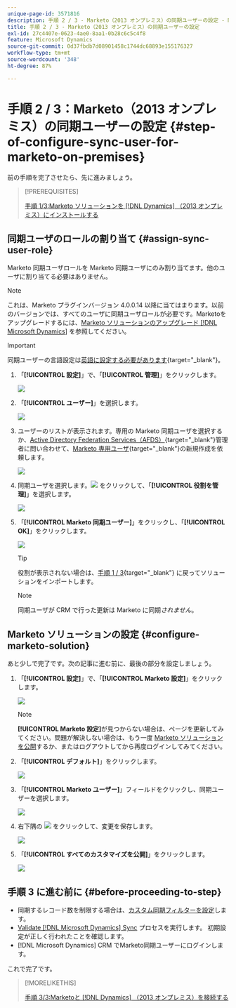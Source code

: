 ```yaml
---
unique-page-id: 3571816
description: 手順 2 / 3 - Marketo（2013 オンプレミス）の同期ユーザーの設定 - Marketo ドキュメント - 製品ドキュメント
title: 手順 2 / 3 - Marketo（2013 オンプレミス）の同期ユーザーの設定
exl-id: 27c4407e-0623-4ae0-8aa1-0b28c6c5c4f8
feature: Microsoft Dynamics
source-git-commit: 0d37fbdb7d08901458c1744dc68893e155176327
workflow-type: tm+mt
source-wordcount: '348'
ht-degree: 87%

---
```


# 手順 2 / 3：Marketo（2013 オンプレミス）の同期ユーザーの設定 {#step-of-configure-sync-user-for-marketo-on-premises}

前の手順を完了させたら、先に進みましょう。

>[!PREREQUISITES]
>
>[ 手順 1/3:Marketo ソリューションを  [!DNL Dynamics]  （2013 オンプレミス）にインストールする ](/help/marketo/product-docs/crm-sync/microsoft-dynamics-sync/sync-setup/connecting-to-legacy-versions/step-1-of-3-install-2013.md)

## 同期ユーザのロールの割り当て {#assign-sync-user-role}

Marketo 同期ユーザロールを Marketo 同期ユーザにのみ割り当てます。他のユーザに割り当てる必要はありません。

>[!NOTE]
>
>これは、Marketo プラグインバージョン 4.0.0.14 以降に当てはまります。以前のバージョンでは、すべてのユーザに同期ユーザロールが必要です。Marketoをアップグレードするには、[Marketo ソリューションのアップグレード  [!DNL Microsoft Dynamics]](/help/marketo/product-docs/crm-sync/microsoft-dynamics-sync/sync-setup/update-the-marketo-solution-for-microsoft-dynamics.md) を参照してください。

>[!IMPORTANT]
>
>同期ユーザーの言語設定は[英語に設定する必要があります](https://learn.microsoft.com/ja-jp/power-platform/admin/enable-languages){target="_blank"}。

1. 「**[!UICONTROL 設定]**」で、「**[!UICONTROL 管理]**」をクリックします。

   ![](assets/image2014-12-11-11-3a13-3a19.png)

1. 「**[!UICONTROL ユーザー]**」を選択します。

   ![](assets/image2014-12-11-11-3a13-3a29.png)

1. ユーザーのリストが表示されます。専用の Marketo 同期ユーザを選択するか、[Active Directory Federation Services（AFDS）](https://msdn.microsoft.com/en-us/library/bb897402.aspx){target="_blank"}管理者に問い合わせて、[Marketo 専用ユーザ](https://blogs.technet.com/b/askpfeplat/archive/2014/04/21/introduction-to-active-directory-federation-services-ad-fs-alternateloginid-feature.aspx){target="_blank"}の新規作成を依頼します。

   ![](assets/image2015-3-26-10-3a39-3a35.png)

1. 同期ユーザを選択します。![](assets/image2015-3-26-11-3a16-3a22.png) をクリックして、「**[!UICONTROL 役割を管理]**」を選択します。

   ![](assets/image2015-3-26-11-3a18-3a6.png)

1. 「**[!UICONTROL Marketo 同期ユーザー]**」をクリックし、「**[!UICONTROL OK]**」をクリックします。

   ![](assets/image2014-12-11-11-3a14-3a52.png)

   >[!TIP]
   >
   >役割が表示されない場合は、[手順 1 / 3](/help/marketo/product-docs/crm-sync/microsoft-dynamics-sync/sync-setup/connecting-to-legacy-versions/step-1-of-3-install-2013.md){target="_blank"} に戻ってソリューションをインポートします。

   >[!NOTE]
   >
   >同期ユーザが CRM で行った更新は Marketo に同期&#x200B;_されません_。

## Marketo ソリューションの設定 {#configure-marketo-solution}

あと少しで完了です。次の記事に進む前に、最後の部分を設定しましょう。

1. 「**[!UICONTROL 設定]**」で、「**[!UICONTROL Marketo 設定]**」をクリックします。

   ![](assets/image2014-12-11-11-3a15-3a1.png)

   >[!NOTE]
   >
   >**[!UICONTROL Marketo 設定]**&#x200B;が見つからない場合は、ページを更新してみてください。問題が解決しない場合は、もう一度 [Marketo ソリューションを公開](/help/marketo/product-docs/crm-sync/microsoft-dynamics-sync/sync-setup/connecting-to-legacy-versions/step-1-of-3-install-2013.md)するか、またはログアウトしてから再度ログインしてみてください。

1. 「**[!UICONTROL デフォルト]**」をクリックします。

   ![](assets/image2015-3-26-11-3a30-3a20.png)

1. 「**[!UICONTROL Marketo ユーザー]**」フィールドをクリックし、同期ユーザーを選択します。

   ![](assets/image2015-3-26-11-3a29-3a13.png)

1. 右下隅の ![](assets/image2015-3-13-15-3a10-3a11.png) をクリックして、変更を保存します。

   ![](assets/image2014-12-11-11-3a15-3a32.png)

1. 「**[!UICONTROL すべてのカスタマイズを公開]**」をクリックします。

   ![](assets/publish-all-customizations1.png)

## 手順 3 に進む前に {#before-proceeding-to-step}

* 同期するレコード数を制限する場合は、[カスタム同期フィルターを設定](/help/marketo/product-docs/crm-sync/microsoft-dynamics-sync/create-a-custom-dynamics-sync-filter.md)します。
* [Validate [!DNL Microsoft Dynamics] Sync](/help/marketo/product-docs/crm-sync/microsoft-dynamics-sync/sync-setup/validate-microsoft-dynamics-sync.md) プロセスを実行します。 初期設定が正しく行われたことを確認します。
* [!DNL Microsoft Dynamics] CRM でMarketo同期ユーザーにログインします。

これで完了です。

>[!MORELIKETHIS]
>
>[ 手順 3/3:Marketoと  [!DNL Dynamics]  （2013 オンプレミス）を接続する ](/help/marketo/product-docs/crm-sync/microsoft-dynamics-sync/sync-setup/connecting-to-legacy-versions/step-3-of-3-connect-2013.md)
